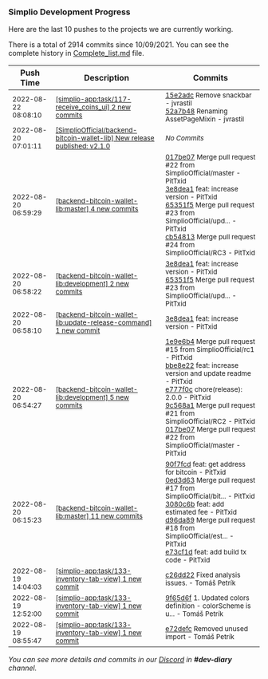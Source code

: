 
### Simplio Development Progress

Here are the last 10 pushes to the projects we are currently working.

There is a total of 2914 commits since 10/09/2021. You can see the complete history in
 [Complete_list.md](Complete_list.md) file.

| Push Time | Description | Commits |
| --- | --- | --- |
| <sub>2022-08-22 08:08:10</sub> | <sub>[[simplio-app:task/117\-receive\_coins\_ui] 2 new commits](https://github.com/SimplioOfficial/simplio-app/compare/a5771d9d9522...52a7b4821ff1)</sub> | <sub>[15e2adc](https://github.com/SimplioOfficial/simplio-app/commit/15e2adc28eafe89dd09802aad9d16321e35e57f9) Remove snackbar - jvrastil<br>[52a7b48](https://github.com/SimplioOfficial/simplio-app/commit/52a7b4821ff1327700c9af7f8b8d10f8035fb3d8) Renaming AssetPageMixin - jvrastil</sub> |
| <sub>2022-08-20 07:01:11</sub> | <sub>[[SimplioOfficial/backend-bitcoin-wallet-lib] New release published: v2\.1\.0](https://github.com/SimplioOfficial/backend-bitcoin-wallet-lib/releases/tag/v2.1.0)</sub> | <sub>_No Commits_</sub> |
| <sub>2022-08-20 06:59:29</sub> | <sub>[[backend-bitcoin-wallet-lib:master] 4 new commits](https://github.com/SimplioOfficial/backend-bitcoin-wallet-lib/compare/9c568a160293...cb5481368ac8)</sub> | <sub>[017be07](https://github.com/SimplioOfficial/backend-bitcoin-wallet-lib/commit/017be070fe054ab4d16a14107cd98d25bc4ae91d) Merge pull request #22 from SimplioOfficial/master - PitTxid<br>[3e8dea1](https://github.com/SimplioOfficial/backend-bitcoin-wallet-lib/commit/3e8dea10ec1b52fb8cb7020228407cef3558eb8b) feat: increase version - PitTxid<br>[65351f5](https://github.com/SimplioOfficial/backend-bitcoin-wallet-lib/commit/65351f5502ca3fba06e37015ed9932079cc527c2) Merge pull request #23 from SimplioOfficial/upd... - PitTxid<br>[cb54813](https://github.com/SimplioOfficial/backend-bitcoin-wallet-lib/commit/cb5481368ac87eb72922bee04bc980e2f3d3597f) Merge pull request #24 from SimplioOfficial/RC3 - PitTxid</sub> |
| <sub>2022-08-20 06:58:22</sub> | <sub>[[backend-bitcoin-wallet-lib:development] 2 new commits](https://github.com/SimplioOfficial/backend-bitcoin-wallet-lib/compare/017be070fe05...65351f5502ca)</sub> | <sub>[3e8dea1](https://github.com/SimplioOfficial/backend-bitcoin-wallet-lib/commit/3e8dea10ec1b52fb8cb7020228407cef3558eb8b) feat: increase version - PitTxid<br>[65351f5](https://github.com/SimplioOfficial/backend-bitcoin-wallet-lib/commit/65351f5502ca3fba06e37015ed9932079cc527c2) Merge pull request #23 from SimplioOfficial/upd... - PitTxid</sub> |
| <sub>2022-08-20 06:58:10</sub> | <sub>[[backend-bitcoin-wallet-lib:update\-release\-command] 1 new commit](https://github.com/SimplioOfficial/backend-bitcoin-wallet-lib/commit/3e8dea10ec1b52fb8cb7020228407cef3558eb8b)</sub> | <sub>[3e8dea1](https://github.com/SimplioOfficial/backend-bitcoin-wallet-lib/commit/3e8dea10ec1b52fb8cb7020228407cef3558eb8b) feat: increase version - PitTxid</sub> |
| <sub>2022-08-20 06:54:27</sub> | <sub>[[backend-bitcoin-wallet-lib:development] 5 new commits](https://github.com/SimplioOfficial/backend-bitcoin-wallet-lib/compare/7c158cfc2614...017be070fe05)</sub> | <sub>[1e9e6b4](https://github.com/SimplioOfficial/backend-bitcoin-wallet-lib/commit/1e9e6b423e7d664b3aa452c600a4cb769cd3dc1d) Merge pull request #15 from SimplioOfficial/rc1 - PitTxid<br>[bbe8e22](https://github.com/SimplioOfficial/backend-bitcoin-wallet-lib/commit/bbe8e220c5bd844a236e4fdb7b1875eaac809603) feat: increase version and update readme - PitTxid<br>[e777f0c](https://github.com/SimplioOfficial/backend-bitcoin-wallet-lib/commit/e777f0c4473f61f10d18792b9776067b625bcb4b) chore(release): 2.0.0 - PitTxid<br>[9c568a1](https://github.com/SimplioOfficial/backend-bitcoin-wallet-lib/commit/9c568a1602932148495d274bb37599f59f288808) Merge pull request #21 from SimplioOfficial/RC2 - PitTxid<br>[017be07](https://github.com/SimplioOfficial/backend-bitcoin-wallet-lib/commit/017be070fe054ab4d16a14107cd98d25bc4ae91d) Merge pull request #22 from SimplioOfficial/master - PitTxid</sub> |
| <sub>2022-08-20 06:15:23</sub> | <sub>[[backend-bitcoin-wallet-lib:master] 11 new commits](https://github.com/SimplioOfficial/backend-bitcoin-wallet-lib/compare/1e9e6b423e7d...9c568a160293)</sub> | <sub>[90f7fcd](https://github.com/SimplioOfficial/backend-bitcoin-wallet-lib/commit/90f7fcdafb52947b9a81a9d11bb44dc079c4782d) feat: get address for bitcoin - PitTxid<br>[0ed3d63](https://github.com/SimplioOfficial/backend-bitcoin-wallet-lib/commit/0ed3d636c21d10bcf0270582bf6b29b1657574a4) Merge pull request #17 from SimplioOfficial/bit... - PitTxid<br>[3080c6b](https://github.com/SimplioOfficial/backend-bitcoin-wallet-lib/commit/3080c6b3e42004b50b4a686a7870e377a457491c) feat: add estimated fee - PitTxid<br>[d96da89](https://github.com/SimplioOfficial/backend-bitcoin-wallet-lib/commit/d96da892970165e04bc099a70c104ab1d848f79d) Merge pull request #18 from SimplioOfficial/est... - PitTxid<br>[e73cf1d](https://github.com/SimplioOfficial/backend-bitcoin-wallet-lib/commit/e73cf1d84fa3cfe5f155e84495deb5053a0e0a98) feat: add build tx code - PitTxid</sub> |
| <sub>2022-08-19 14:04:03</sub> | <sub>[[simplio-app:task/133\-inventory\-tab\-view] 1 new commit](https://github.com/SimplioOfficial/simplio-app/commit/c26dd2272c003de600d3fe998e45d7af753ee260)</sub> | <sub>[c26dd22](https://github.com/SimplioOfficial/simplio-app/commit/c26dd2272c003de600d3fe998e45d7af753ee260) Fixed analysis issues. - Tomáš Petrík</sub> |
| <sub>2022-08-19 12:52:00</sub> | <sub>[[simplio-app:task/133\-inventory\-tab\-view] 1 new commit](https://github.com/SimplioOfficial/simplio-app/commit/9f65d6fc33cb0ebf3400e71ec5e66f79293ad6ec)</sub> | <sub>[9f65d6f](https://github.com/SimplioOfficial/simplio-app/commit/9f65d6fc33cb0ebf3400e71ec5e66f79293ad6ec) 1. Updated colors definition - colorScheme is u... - Tomáš Petrík</sub> |
| <sub>2022-08-19 08:55:47</sub> | <sub>[[simplio-app:task/133\-inventory\-tab\-view] 1 new commit](https://github.com/SimplioOfficial/simplio-app/commit/e72defcea1bca339b845ec5d9a0c390fd9dc3edd)</sub> | <sub>[e72defc](https://github.com/SimplioOfficial/simplio-app/commit/e72defcea1bca339b845ec5d9a0c390fd9dc3edd) Removed unused import - Tomáš Petrík</sub> |

_You can see more details and commits in our [Discord](https://discord.gg/aKhjuwZmdP) in **#dev-diary** channel._

